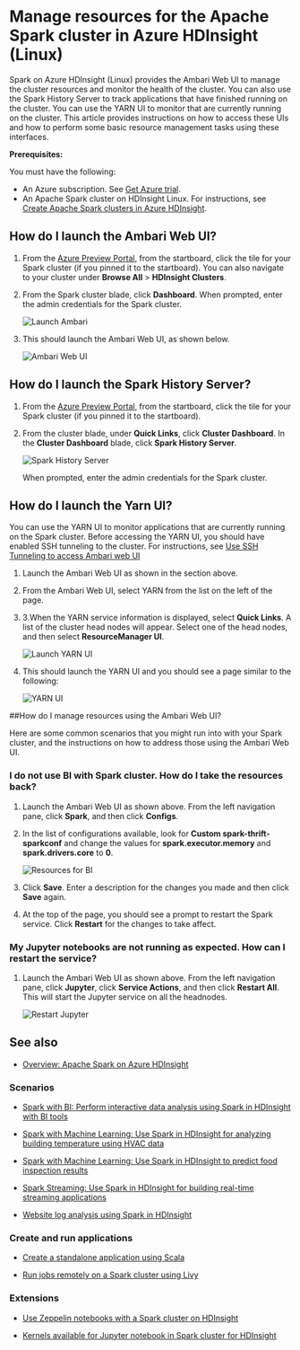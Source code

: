 <properties 
	pageTitle="Use Resource Manager to allocate resources to the Apache Spark cluster in HDInsight| Windows Azure" 
	description="Learn how to use the Resource Manager for Spark clusters on HDInsight for better performance." 
	services="hdinsight" 
	documentationCenter="" 
	authors="nitinme" 
	manager="paulettm" 
	editor="cgronlun"
	tags="azure-portal"/>

<tags
	ms.service="hdinsight"
	ms.date="12/22/2015"
	wacn.date=""/>


# Manage resources for the Apache Spark cluster in Azure HDInsight (Linux)

Spark on Azure HDInsight (Linux) provides the Ambari Web UI to manage the cluster resources and monitor the health of the cluster. You can also use the Spark History Server to track applications that have finished running on the cluster. You can use the YARN UI to monitor that are currently running on the cluster. This article provides instructions on how to access these UIs and how to perform some basic resource management tasks using these interfaces.

**Prerequisites:**

You must have the following:

- An Azure subscription. See [Get Azure trial](/pricing/1rmb-trial/).
- An Apache Spark cluster on HDInsight Linux. For instructions, see [Create Apache Spark clusters in Azure HDInsight](/documentation/articles/hdinsight-apache-spark-jupyter-spark-sql).

## How do I launch the Ambari Web UI?

1. From the [Azure Preview Portal](https://manage.windowsazure.cn/), from the startboard, click the tile for your Spark cluster (if you pinned it to the startboard). You can also navigate to your cluster under **Browse All** > **HDInsight Clusters**. 
 
2. From the Spark cluster blade, click **Dashboard**. When prompted, enter the admin credentials for the Spark cluster.

	![Launch Ambari](./media/hdinsight-apache-spark-resource-manager/hdispark.cluster.launch.dashboard.png "Start Resource Manager")

3. This should launch the Ambari Web UI, as shown below.

	![Ambari Web UI](./media/hdinsight-apache-spark-resource-manager/ambari-web-ui.png "Ambari Web UI")   

## How do I launch the Spark History Server?

1. From the [Azure Preview Portal](https://manage.windowsazure.cn/), from the startboard, click the tile for your Spark cluster (if you pinned it to the startboard).

2. From the cluster blade, under **Quick Links**, click **Cluster Dashboard**. In the **Cluster Dashboard** blade, click **Spark History Server**.

	![Spark History Server](./media/hdinsight-apache-spark-resource-manager/launch-history-server.png "Spark History Server")

	When prompted, enter the admin credentials for the Spark cluster.


## How do I launch the Yarn UI?

You can use the YARN UI to monitor applications that are currently running on the Spark cluster. Before accessing the YARN UI, you should have enabled SSH tunneling to the cluster. For instructions, see [Use SSH Tunneling to access Ambari web UI](/documentation/articles/hdinsight-linux-ambari-ssh-tunnel)

1. Launch the Ambari Web UI as shown in the section above.

2. From the Ambari Web UI, select YARN from the list on the left of the page.

3. 3.When the YARN service information is displayed, select **Quick Links**. A list of the cluster head nodes will appear. Select one of the head nodes, and then select **ResourceManager UI**.

	![Launch YARN UI](./media/hdinsight-apache-spark-resource-manager/launch-yarn-ui.png "Launch YARN UI")

4. This should launch the YARN UI and you should see a page similar to the following:

	![YARN UI](./media/hdinsight-apache-spark-resource-manager/yarn-ui.png "YARN UI")

##<a name="scenariosrm"></a>How do I manage resources using the Ambari Web UI?

Here are some common scenarios that you might run into with your Spark cluster, and the instructions on how to address those using the Ambari Web UI.

### I do not use BI with Spark cluster. How do I take the resources back?

1. Launch the Ambari Web UI as shown above. From the left navigation pane, click **Spark**, and then click **Configs**.

2. In the list of configurations available, look for **Custom spark-thrift-sparkconf** and change the values for **spark.executor.memory** and **spark.drivers.core** to **0**.

	![Resources for BI](./media/hdinsight-apache-spark-resource-manager/spark-bi-resources.png "Resources for BI")

3. Click **Save**. Enter a description for the changes you made and then click **Save** again.

4. At the top of the page, you should see a prompt to restart the Spark service. Click **Restart** for the changes to take affect.


### My Jupyter notebooks are not running as expected. How can I restart the service?

1. Launch the Ambari Web UI as shown above. From the left navigation pane, click **Jupyter**, click **Service Actions**, and then click **Restart All**. This will start the Jupyter service on all the headnodes.

	![Restart Jupyter](./media/hdinsight-apache-spark-resource-manager/restart-jupyter.png "Restart Jupyter")

	


## <a name="seealso"></a>See also


* [Overview: Apache Spark on Azure HDInsight](/documentation/articles/hdinsight-apache-spark-overview)

### Scenarios

* [Spark with BI: Perform interactive data analysis using Spark in HDInsight with BI tools](/documentation/articles/hdinsight-apache-spark-use-bi-tools)

* [Spark with Machine Learning: Use Spark in HDInsight for analyzing building temperature using HVAC data](/documentation/articles/hdinsight-apache-spark-ipython-notebook-machine-learning)

* [Spark with Machine Learning: Use Spark in HDInsight to predict food inspection results](/documentation/articles/hdinsight-apache-spark-machine-learning-mllib-ipython)

* [Spark Streaming: Use Spark in HDInsight for building real-time streaming applications](/documentation/articles/hdinsight-apache-spark-eventhub-streaming)

* [Website log analysis using Spark in HDInsight](/documentation/articles/hdinsight-apache-spark-custom-library-website-log-analysis)

### Create and run applications

* [Create a standalone application using Scala](/documentation/articles/hdinsight-apache-spark-create-standalone-application)

* [Run jobs remotely on a Spark cluster using Livy](/documentation/articles/hdinsight-apache-spark-livy-rest-interface)

### Extensions

* [Use Zeppelin notebooks with a Spark cluster on HDInsight](/documentation/articles/hdinsight-apache-spark-use-zeppelin-notebook)

* [Kernels available for Jupyter notebook in Spark cluster for HDInsight](/documentation/articles/hdinsight-apache-spark-jupyter-notebook-kernels)



[hdinsight-versions]: ../hdinsight-component-versioning-v1/
[hdinsight-upload-data]: ../hdinsight-upload-data/
[hdinsight-storage]: ../hdinsight-use-blob-storage/


[azure-purchase-options]: /pricing/overview/
[azure-member-offers]: /pricing/member-offers/
[azure-trial]: /pricing/1rmb-trial/
[azure-management-portal]: https://manage.windowsazure.cn/
[azure-create-storageaccount]: ../storage-create-storage-account/ 
